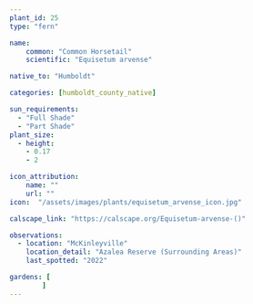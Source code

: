 ```yaml
---
plant_id: 25
type: "fern"

name: 
    common: "Common Horsetail" 
    scientific: "Equisetum arvense"  

native_to: "Humboldt"

categories: [humboldt_county_native]

sun_requirements:
  - "Full Shade"
  - "Part Shade"
plant_size:
  - height: 
    - 0.17
    - 2

icon_attribution: 
    name: ""
    url: ""
icon:  "/assets/images/plants/equisetum_arvense_icon.jpg"

calscape_link: "https://calscape.org/Equisetum-arvense-()"

observations: 
  - location: "McKinleyville"
    location_detail: "Azalea Reserve (Surrounding Areas)"    
    last_spotted: "2022"

gardens: [ 
        ]
---
```

